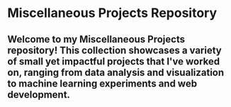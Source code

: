 # Miscellaneous Projects Repository

## Welcome to my Miscellaneous Projects repository! This collection showcases a variety of small yet impactful projects that I've worked on, ranging from data analysis and visualization to machine learning experiments and web development.
